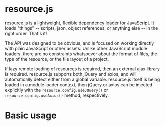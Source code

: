 # resource.js
resource.js is a lightweight, flexible dependency loader for JavaScript. It loads "things" -- scripts, json, object references, or anything else -- in the right order. That's it! 

The API was designed to be obvious, and is focused on working directly with plain JavaScript or other assets. Unlike other JavaScript module loaders, there are no constraints whatsoever about the format of files, the type of the resource, or the file layout of a project. 

If lazy remote loading of resources is required, then an external ajax library is required. resource.js supports both jQuery and axios, and will automatically detect either from a global variable. resource.js itself is being loaded in a module loader context, then jQuery or axios can be injected explicitly with the `resource.config.useJQuery()` or `resource.config.useAxios()` method, respectively.

# Basic usage



